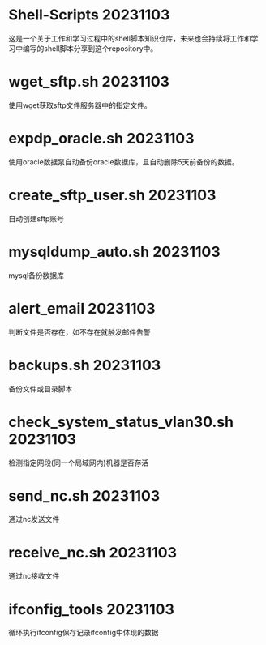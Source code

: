 # Shell-Scripts 20231103
这是一个关于工作和学习过程中的shell脚本知识仓库，未来也会持续将工作和学习中编写的shell脚本分享到这个repository中。

# wget_sftp.sh 20231103
使用wget获取sftp文件服务器中的指定文件。

# expdp_oracle.sh 20231103
使用oracle数据泵自动备份oracle数据库，且自动删除5天前备份的数据。

# create_sftp_user.sh 20231103
自动创建sftp账号

# mysqldump_auto.sh 20231103
mysql备份数据库

# alert_email 20231103
判断文件是否存在，如不存在就触发邮件告警

# backups.sh 20231103
备份文件或目录脚本

# check_system_status_vlan30.sh 20231103
检测指定网段(同一个局域网内)机器是否存活

# send_nc.sh 20231103
通过nc发送文件

# receive_nc.sh 20231103
通过nc接收文件

# ifconfig_tools 20231103
循环执行ifconfig保存记录ifconfig中体现的数据